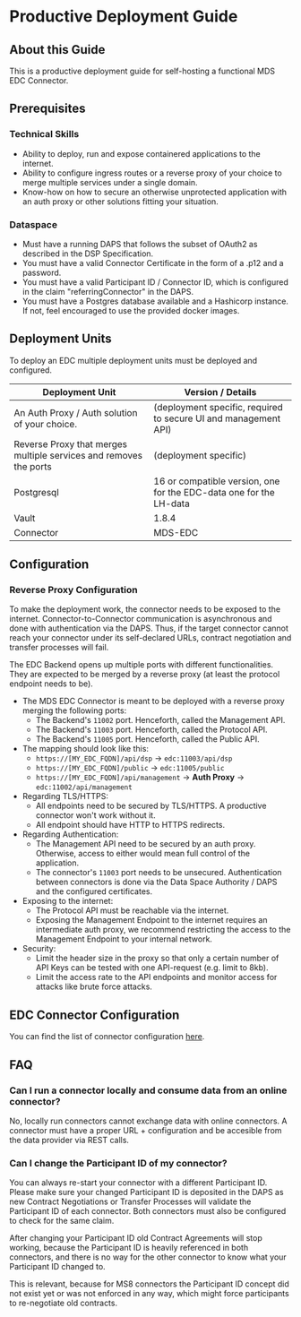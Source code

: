 # Productive Deployment Guide

## About this Guide

This is a productive deployment guide for self-hosting a functional MDS EDC Connector.

## Prerequisites

### Technical Skills

- Ability to deploy, run and expose containered applications to the internet.
- Ability to configure ingress routes or a reverse proxy of your choice to merge multiple services under a single domain.
- Know-how on how to secure an otherwise unprotected application with an auth proxy or other solutions fitting your situation.

### Dataspace

- Must have a running DAPS that follows the subset of OAuth2 as described in the DSP Specification.
- You must have a valid Connector Certificate in the form of a .p12 and a password.
- You must have a valid Participant ID / Connector ID, which is configured in the claim "referringConnector" in the
  DAPS.
- You must have a Postgres database available and a Hashicorp instance. If not, feel encouraged to use the provided docker images.

## Deployment Units

To deploy an EDC multiple deployment units must be deployed and configured.

| Deployment Unit                                                   | Version / Details                                                                           |
|-------------------------------------------------------------------|---------------------------------------------------------------------------------------------|
| An Auth Proxy / Auth solution of your choice.                     | (deployment specific, required to secure UI and management API)                             |
| Reverse Proxy that merges multiple services and removes the ports | (deployment specific)                                                                       |
| Postgresql                                                        | 16 or compatible version, one for the EDC-data one for the LH-data                          |
| Vault                                                        | 1.8.4 |
| Connector                                                       | MDS-EDC |

## Configuration

### Reverse Proxy Configuration

To make the deployment work, the connector needs to be exposed to the internet. Connector-to-Connector
communication is asynchronous and done with authentication via the DAPS. Thus, if the target connector cannot reach
your connector under its self-declared URLs, contract negotiation and transfer processes will fail.

The EDC Backend opens up multiple ports with different functionalities. They are expected to be merged by a reverse
proxy (at least the protocol endpoint needs to be).

- The MDS EDC Connector is meant to be deployed with a reverse proxy merging the following ports:
  - The Backend's `11002` port. Henceforth, called the Management API.
  - The Backend's `11003` port. Henceforth, called the Protocol API.
  - The Backend's `11005` port. Henceforth, called the Public API.
- The mapping should look like this:
  - `https://[MY_EDC_FQDN]/api/dsp` -> `edc:11003/api/dsp`
  - `https://[MY_EDC_FQDN]/public` -> `edc:11005/public`
  - `https://[MY_EDC_FQDN]/api/management` -> **Auth Proxy** -> `edc:11002/api/management`
- Regarding TLS/HTTPS:
  - All endpoints need to be secured by TLS/HTTPS. A productive connector won't work without it.
  - All endpoint should have HTTP to HTTPS redirects.
- Regarding Authentication:
  - The Management API need to be secured by an auth proxy. Otherwise, access to either would mean full control of the application.
  - The connector's `11003` port needs to be unsecured. Authentication between connectors is done via the Data Space Authority / DAPS and the configured certificates.
- Exposing to the internet:
  - The Protocol API must be reachable via the internet.
  - Exposing the Management Endpoint to the internet requires an intermediate auth proxy, we recommend restricting the access to the Management Endpoint to your internal network.
- Security:
  - Limit the header size in the proxy so that only a certain number of API Keys can be tested with one API-request (e.g. limit to 8kb).
  - Limit the access rate to the API endpoints and monitor access for attacks like brute force attacks.

## EDC Connector Configuration

You can find the list of connector configuration [here](mds_connector_configuration.md).
## FAQ

### Can I run a connector locally and consume data from an online connector?

No, locally run connectors cannot exchange data with online connectors. A connector must have a proper URL + configuration and be accesible from the data provider via REST calls.

### Can I change the Participant ID of my connector?

You can always re-start your connector with a different Participant ID. Please make sure your changed Participant ID is deposited in the DAPS as new Contract Negotiations or Transfer Processes will validate the Participant ID of each connector. Both connectors must also be configured to check for the same claim.

After changing your Participant ID old Contract Agreements will stop working, because the Participant ID is heavily referenced in both connectors, and there is no way for the other connector to know what your Participant ID changed to.

This is relevant, because for MS8 connectors the Participant ID concept did not exist yet or was not enforced in any way, which might force participants to re-negotiate old contracts.
